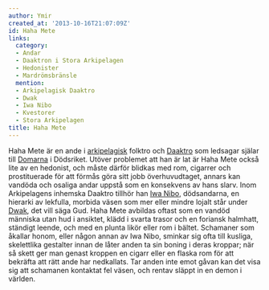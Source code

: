 ```yaml
---
author: Ymir
created_at: '2013-10-16T21:07:09Z'
id: Haha Mete
links:
  category:
  - Andar
  - Daaktron i Stora Arkipelagen
  - Hedonister
  - Mardrömsbränsle
  mention:
  - Arkipelagisk Daaktro
  - Dwak
  - Iwa Nibo
  - Kvestorer
  - Stora Arkipelagen
title: Haha Mete
---
```


Haha Mete är en ande i [arkipelagisk] folktro och [Daaktro] som ledsagar själar till [Domarna] i
Dödsriket. Utöver problemet att han är lat är Haha Mete också lite av en hedonist, och måste därför
blidkas med rom, cigarrer och prostituerade för att förmås göra sitt jobb överhuvudtaget, annars kan
vandöda och osaliga andar uppstå som en konsekvens av hans slarv. Inom Arkipelagens inhemska Daaktro
tillhör han [Iwa Nibo], dödsandarna, en hierarki av lekfulla, morbida väsen som mer eller mindre
lojalt står under [Dwak], det vill säga Gud. Haha Mete avbildas oftast som en vandöd människa utan
hud i ansiktet, klädd i svarta trasor och en foriansk halmhatt, ständigt leende, och med en plunta
likör eller rom i bältet. Schamaner som åkallar honom, eller någon annan av Iwa Nibo, sminkar sig
ofta till kusliga, skelettlika gestalter innan de låter anden ta sin boning i deras kroppar; när så
skett ger man genast kroppen en cigarr eller en flaska rom för att bekräfta att rätt ande har
nedkallats. Tar anden inte emot gåvan kan det visa sig att schamanen kontaktat fel väsen, och rentav
släppt in en demon i världen.

  [arkipelagisk]: Stora_Arkipelagen
  [Daaktro]: Arkipelagisk_Daaktro
  [Domarna]: Kvestorer
  [Iwa Nibo]: Iwa_Nibo
  [Dwak]: Dwak